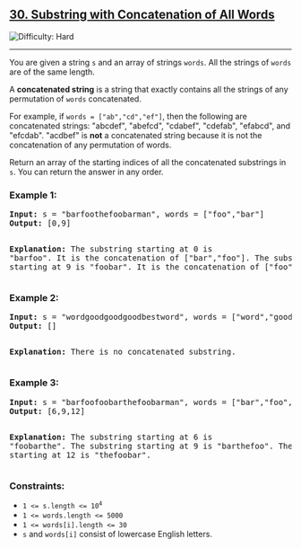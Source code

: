 <h2><a href="https://leetcode.com/problems/substring-with-concatenation-of-all-words/">30. Substring with Concatenation of All Words</a></h2>
<img src="https://img.shields.io/badge/Difficulty-Hard-red" alt="Difficulty: Hard" />
<hr>

<p>You are given a string <code>s</code> and an array of strings <code>words</code>. All the strings of <code>words</code> are of the same length.</p>

<p>A <strong>concatenated string</strong> is a string that exactly contains all the strings of any permutation of <code>words</code> concatenated.</p>

<p>For example, if <code>words = ["ab","cd","ef"]</code>, then the following are concatenated strings:
"abcdef", "abefcd", "cdabef", "cdefab", "efabcd", and "efcdab".  
"acdbef" is <strong>not</strong> a concatenated string because it is not the concatenation of any permutation of words.</p>

<p>Return an array of the starting indices of all the concatenated substrings in <code>s</code>. You can return the answer in any order.</p>

<h3>Example 1:</h3>
<pre>
<strong>Input:</strong> s = "barfoothefoobarman", words = ["foo","bar"]
<strong>Output:</strong> [0,9]

<strong>Explanation:</strong> 
The substring starting at 0 is "barfoo". It is the concatenation of ["bar","foo"].
The substring starting at 9 is "foobar". It is the concatenation of ["foo","bar"].
</pre>

<h3>Example 2:</h3>
<pre>
<strong>Input:</strong> s = "wordgoodgoodgoodbestword", words = ["word","good","best","word"]
<strong>Output:</strong> []

<strong>Explanation:</strong> 
There is no concatenated substring.
</pre>

<h3>Example 3:</h3>
<pre>
<strong>Input:</strong> s = "barfoofoobarthefoobarman", words = ["bar","foo","the"]
<strong>Output:</strong> [6,9,12]

<strong>Explanation:</strong> 
The substring starting at 6 is "foobarthe".
The substring starting at 9 is "barthefoo".
The substring starting at 12 is "thefoobar".
</pre>

<h3>Constraints:</h3>
<ul>
  <li><code>1 &lt;= s.length &lt;= 10<sup>4</sup></code></li>
  <li><code>1 &lt;= words.length &lt;= 5000</code></li>
  <li><code>1 &lt;= words[i].length &lt;= 30</code></li>
  <li><code>s</code> and <code>words[i]</code> consist of lowercase English letters.</li>
</ul>
